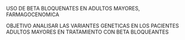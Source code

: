 USO DE BETA BLOQUENATES EN ADULTOS MAYORES, FARMAGOCENOMICA

OBJETIVO
ANALISAR LAS VARIANTES GENETICAS EN LOS PACIENTES ADULTOS MAYORES EN TRATAMIENTO CON BETA BLOQUEANTES


